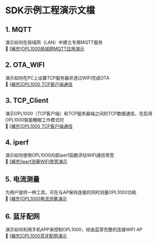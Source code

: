 # SDK示例工程演示文檔  
## 1. MQTT  
演示如何在局域网（LAN）中建立专用MQTT服务  
:book: [[補充]OPL1000局域网MQTT应用演示](https://github.com/Opulinks-Tech/OPL1000A2-SDK/tree/master/Demo/iperf)  

## 2. OTA_WIFI 
演示如何在PC上设置TCP服务器并透过WIFI完成OTA  
:book: [[補充]OPL1000 TCP客户端通信](https://github.com/Opulinks-Tech/OPL1000A2-SDK/tree/master/Demo/OTA_WIFI)  

## 3. TCP_Client  
演示OPL1000（TCP客户端）和TCP服务器端之间的TCP数据通信，在启用OPL1000智能睡眠工作模式时  
:book: [[補充]OPL1000 TCP客户端通信](https://github.com/Opulinks-Tech/OPL1000A2-SDK/tree/master/Demo/TCP_Client)  

## 4. iperf  
演示如何使用OPL1000内部iperf函数评估WIFI通信带宽  
:book: [[補充]iperf测量WIFI带宽演示](https://github.com/Opulinks-Tech/OPL1000A2-SDK/tree/master/Demo/iperf)  

## 5. 电流测量  
为用户提供一种工具，可在与AP保持连接的同时测量OPL1000功耗  
:book: [[補充]OPL1000电流测量演示](https://github.com/Opulinks-Tech/OPL1000A2-SDK/tree/master/Demo/current_measure)  

## 6. 蓝牙配网  
演示如何利用手机APP来控制OPL1000，经由蓝芽完整的连接WIFI AP  
:book: [[補充]OPL1000蓝牙配网演示](https://github.com/Opulinks-Tech/OPL1000A2-SDK/tree/master/Demo/BLE_Config_AP)  
